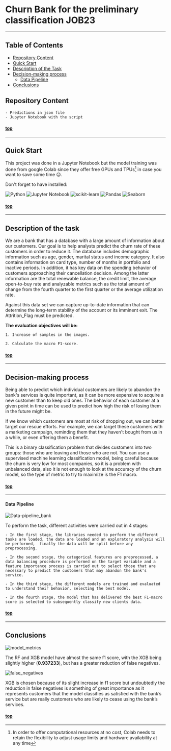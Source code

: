 # Churn Bank for the preliminary classification JOB23
--------

## Table of Contents

- [Repository Content](#repository-content)
- [Quick Start](#quick-start)
- [Description of the Task](#description-of-the-task)
- [Decision-making process](#decision-making-process)
    - [Data Pipeline](#data-pipeline)
- [Conclusions](#conclusions)



## Repository Content 

    - Predictions in json file
    - Jupyter Notebook with the script

#### [top](#table-of-contents)
--------
## Quick Start

This project was done in a Jupyter Notebook but the model training was done from google Colab since they offer free GPUs and TPUs[^1] in case you want to save some time :wink:.


Don't forget to have installed:

![Python](https://img.shields.io/badge/python-3670A0?style=for-the-badge&logo=python&logoColor=ffdd54)
![Jupyter Notebook](https://img.shields.io/badge/jupyter-%23FA0F00.svg?style=for-the-badge&logo=jupyter&logoColor=white)
![scikit-learn](https://img.shields.io/badge/scikit--learn-%23F7931E.svg?style=for-the-badge&logo=scikit-learn&logoColor=white)
![Pandas](https://img.shields.io/badge/pandas-%23150458.svg?style=for-the-badge&logo=pandas&logoColor=white)
![Seaborn](https://img.shields.io/badge/-Seaborn-blue?style=for-the-badge&logo=seaborn) 


#### [top](#table-of-contents)
--------



## Description of the task

We are a bank that has a database with a large amount of information about our customers. Our goal is to help analysts predict the churn rate of these customers in order to reduce it. The database includes demographic information such as age, gender, marital status and income category. It also contains information on card type, number of months in portfolio and inactive periods. In addition, it has key data on the spending behavior of customers approaching their cancellation decision. Among the latter information are the total renewable balance, the credit limit, the average open-to-buy rate and analyzable metrics such as the total amount of change from the fourth quarter to the first quarter or the average utilization rate.

Against this data set we can capture up-to-date information that can determine the long-term stability of the account or its imminent exit. The Attrition_Flag must be predicted.

**The evaluation objectives will be:**

    1. Increase of samples in the images. 

    2. Calculate the macro F1-score. 



  #### [top](#table-of-contents)
--------

 ## Decision-making process
  


Being able to predict which individual customers are likely to abandon the bank's services is quite important, as it can be more expensive to acquire a new customer than to keep old ones. The behavior of each customer at a given point in time can be used to predict how high the risk of losing them in the future might be.

If we know which customers are most at risk of dropping out, we can better target our rescue efforts. For example, we can target these customers with a marketing campaign, reminding them that they haven't bought from us in a while, or even offering them a benefit.

This is a binary classification problem that divides customers into two groups: those who are leaving and those who are not. You can use a supervised machine learning classification model, being careful because the churn is very low for most companies, so it is a problem with unbalanced data, also it is not enough to look at the accuracy of the churn model, so the type of metric to try to maximize is the F1 macro.



  #### [top](#table-of-contents)
--------
#### Data Pipeline

  
  ![Data-pipeline_bank](https://user-images.githubusercontent.com/91080406/231605394-ee2bb067-bf94-4e91-9b8c-59d12642d163.png)


To perform the task, different activities were carried out in 4 stages:

    - In the first stage, the libraries needed to perform the different tasks are loaded, the data are loaded and an exploratory analysis will be performed,  finally the data will be split before any preprocessing.

    - In the second stage, the categorical features are preprocessed, a data balancing procedure is performed on the target variable and a feature importance process is carried out to select those that are necessary to predict the customers that may abandon the bank's service.

    - In the third stage, the different models are trained and evaluated to understand their behavior, selecting the best model.

    - In the fourth stage, the model that has delivered the best F1-macro score is selected to subsequently classify new clients data.


#### [top](#table-of-contents)
--------
## Conclusions

![model_metrics](https://user-images.githubusercontent.com/91080406/232925525-c2941317-bf1c-4edc-a872-8ea628cf7739.png)




The RF and XGB model have almost the same f1 score, with the XGB being slightly higher (**0.937233**), but has a greater reduction of false negatives. 


![false_negatives](https://user-images.githubusercontent.com/91080406/232925216-e2977ea1-a4bd-4fbb-8074-1cdfed2610a6.png)

XGB is chosen because of its slight increase in f1 score but undoubtedly the reduction in false negatives is something of great importance as it represents customers that the model classifies as satisfied with the bank’s service but are really customers who are likely to cease using the bank’s services. 


#### [top](#table-of-contents)


[^1]: In order to offer computational resources at no cost, Colab needs to retain the flexibility to adjust usage limits and hardware availability at any time 
